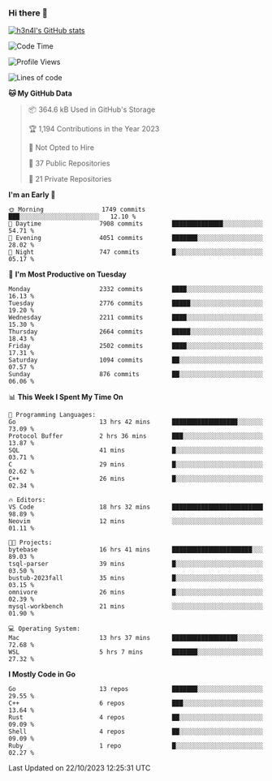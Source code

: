 ### Hi there 👋

[![h3n4l's GitHub stats](https://github-readme-stats.vercel.app/api?username=h3n4l&count_private=true&show_icons=true&theme=radical)](https://github.com/h3n4l/github-readme-stats)

<!--START_SECTION:waka-->
![Code Time](http://img.shields.io/badge/Code%20Time-1%2C636%20hrs%2050%20mins-blue)

![Profile Views](http://img.shields.io/badge/Profile%20Views-0-blue)

![Lines of code](https://img.shields.io/badge/From%20Hello%20World%20I%27ve%20Written-4.0%20million%20lines%20of%20code-blue)

**🐱 My GitHub Data** 

> 📦 364.6 kB Used in GitHub's Storage 
 > 
> 🏆 1,194 Contributions in the Year 2023
 > 
> 🚫 Not Opted to Hire
 > 
> 📜 37 Public Repositories 
 > 
> 🔑 21 Private Repositories 
 > 
**I'm an Early 🐤** 

```text
🌞 Morning                1749 commits        ███░░░░░░░░░░░░░░░░░░░░░░   12.10 % 
🌆 Daytime                7908 commits        ██████████████░░░░░░░░░░░   54.71 % 
🌃 Evening                4051 commits        ███████░░░░░░░░░░░░░░░░░░   28.02 % 
🌙 Night                  747 commits         █░░░░░░░░░░░░░░░░░░░░░░░░   05.17 % 
```
📅 **I'm Most Productive on Tuesday** 

```text
Monday                   2332 commits        ████░░░░░░░░░░░░░░░░░░░░░   16.13 % 
Tuesday                  2776 commits        █████░░░░░░░░░░░░░░░░░░░░   19.20 % 
Wednesday                2211 commits        ████░░░░░░░░░░░░░░░░░░░░░   15.30 % 
Thursday                 2664 commits        █████░░░░░░░░░░░░░░░░░░░░   18.43 % 
Friday                   2502 commits        ████░░░░░░░░░░░░░░░░░░░░░   17.31 % 
Saturday                 1094 commits        ██░░░░░░░░░░░░░░░░░░░░░░░   07.57 % 
Sunday                   876 commits         ██░░░░░░░░░░░░░░░░░░░░░░░   06.06 % 
```


📊 **This Week I Spent My Time On** 

```text
💬 Programming Languages: 
Go                       13 hrs 42 mins      ██████████████████░░░░░░░   73.09 % 
Protocol Buffer          2 hrs 36 mins       ███░░░░░░░░░░░░░░░░░░░░░░   13.87 % 
SQL                      41 mins             █░░░░░░░░░░░░░░░░░░░░░░░░   03.71 % 
C                        29 mins             █░░░░░░░░░░░░░░░░░░░░░░░░   02.62 % 
C++                      26 mins             █░░░░░░░░░░░░░░░░░░░░░░░░   02.34 % 

🔥 Editors: 
VS Code                  18 hrs 32 mins      █████████████████████████   98.89 % 
Neovim                   12 mins             ░░░░░░░░░░░░░░░░░░░░░░░░░   01.11 % 

🐱‍💻 Projects: 
bytebase                 16 hrs 41 mins      ██████████████████████░░░   89.03 % 
tsql-parser              39 mins             █░░░░░░░░░░░░░░░░░░░░░░░░   03.50 % 
bustub-2023fall          35 mins             █░░░░░░░░░░░░░░░░░░░░░░░░   03.15 % 
omnivore                 26 mins             █░░░░░░░░░░░░░░░░░░░░░░░░   02.39 % 
mysql-workbench          21 mins             ░░░░░░░░░░░░░░░░░░░░░░░░░   01.90 % 

💻 Operating System: 
Mac                      13 hrs 37 mins      ██████████████████░░░░░░░   72.68 % 
WSL                      5 hrs 7 mins        ███████░░░░░░░░░░░░░░░░░░   27.32 % 
```

**I Mostly Code in Go** 

```text
Go                       13 repos            ███████░░░░░░░░░░░░░░░░░░   29.55 % 
C++                      6 repos             ███░░░░░░░░░░░░░░░░░░░░░░   13.64 % 
Rust                     4 repos             ██░░░░░░░░░░░░░░░░░░░░░░░   09.09 % 
Shell                    4 repos             ██░░░░░░░░░░░░░░░░░░░░░░░   09.09 % 
Ruby                     1 repo              █░░░░░░░░░░░░░░░░░░░░░░░░   02.27 % 
```




 Last Updated on 22/10/2023 12:25:31 UTC
<!--END_SECTION:waka-->


